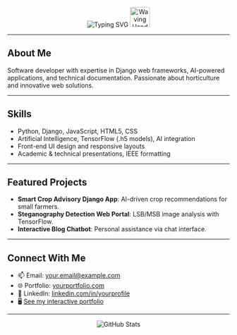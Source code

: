 <p align="center">
  <img src="https://readme-typing-svg.demolab.com?font=Fira+Code&size=30&pause=1000&color=23FAFF&center=true&width=435&lines=Hi+there!;I'm+Kedar+Guduru;Welcome+to+my+GitHub+Portfolio;" alt="Typing SVG" />
  <img src="https://iam-weijie.github.io/wave/hand-emoji.svg" alt="Waving Hand" width="45" height="45" />
</p>

---

## About Me

Software developer with expertise in Django web frameworks, AI-powered applications, and technical documentation. Passionate about horticulture and innovative web solutions.

---

## Skills

- Python, Django, JavaScript, HTML5, CSS
- Artificial Intelligence, TensorFlow (.h5 models), AI integration
- Front-end UI design and responsive layouts
- Academic & technical presentations, IEEE formatting

---

## Featured Projects

- **Smart Crop Advisory Django App**: AI-driven crop recommendations for small farmers.
- **Steganography Detection Web Portal**: LSB/MSB image analysis with TensorFlow.
- **Interactive Blog Chatbot**: Personal assistance via chat interface.

---

## Connect With Me

- 📫 Email: your.email@example.com
- 🌐 Portfolio: [yourportfolio.com](https://yourportfolio.com)
- 💼 LinkedIn: [linkedin.com/in/yourprofile](https://linkedin.com/in/yourprofile)
- 🖥️ [See my interactive portfolio](https://yourportfolio.com/interactive)

---

<p align="center">
  <img src="https://github-readme-stats.vercel.app/api?username=yourusername&show_icons=true&theme=radical" alt="GitHub Stats" />
</p>
